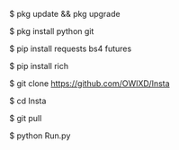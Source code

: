 $ pkg update && pkg upgrade

$ pkg install python git

$ pip install requests bs4 futures

$ pip install rich

$ git clone https://github.com/OWIXD/Insta

$ cd Insta 

$ git pull

$ python Run.py
